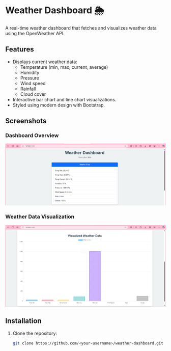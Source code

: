 # Weather Dashboard 🌦️

A real-time weather dashboard that fetches and visualizes weather data using the OpenWeather API.

## Features
- Displays current weather data:
  - Temperature (min, max, current, average)
  - Humidity
  - Pressure
  - Wind speed
  - Rainfall
  - Cloud cover
- Interactive bar chart and line chart visualizations.
- Styled using modern design with Bootstrap.

## Screenshots

### Dashboard Overview
![Dashboard Overview](images/dashboard_overview.png)

### Weather Data Visualization
![Weather Visualization](images/weather_visualization.png)

## Installation

1. Clone the repository:
   ```bash
   git clone https://github.com/<your-username>/weather-dashboard.git
